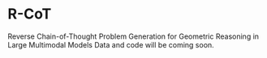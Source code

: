 # R-CoT
Reverse Chain-of-Thought Problem Generation for Geometric Reasoning in Large Multimodal Models
Data and code will be coming soon.
